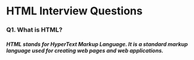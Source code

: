 # HTML Interview Questions

### Q1. What is HTML?

##### HTML stands for HyperText Markup Language. It is a standard markup language used for creating web pages and web applications.
